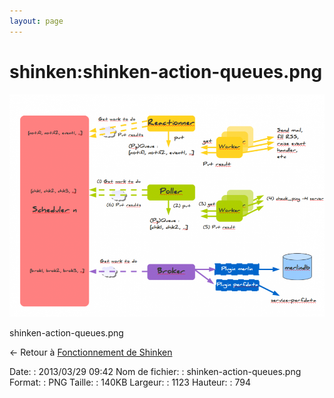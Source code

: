 ```yaml
---
layout: page
---
```


shinken:shinken-action-queues.png
=================================

[![shinken-action-queues.png](../../assets/media/shinken/shinken-action-queues.png@cache=&w=900&h=636 "shinken-action-queues.png")](../../assets/media/shinken/shinken-action-queues.png@cache= "Afficher le fichier original")

shinken-action-queues.png

← Retour à [Fonctionnement de
Shinken](../../shinken/shinken-work.html "shinken:shinken-work")

Date:
:   2013/03/29 09:42
Nom de fichier:
:   shinken-action-queues.png
Format:
:   PNG
Taille:
:   140KB
Largeur:
:   1123
Hauteur:
:   794

